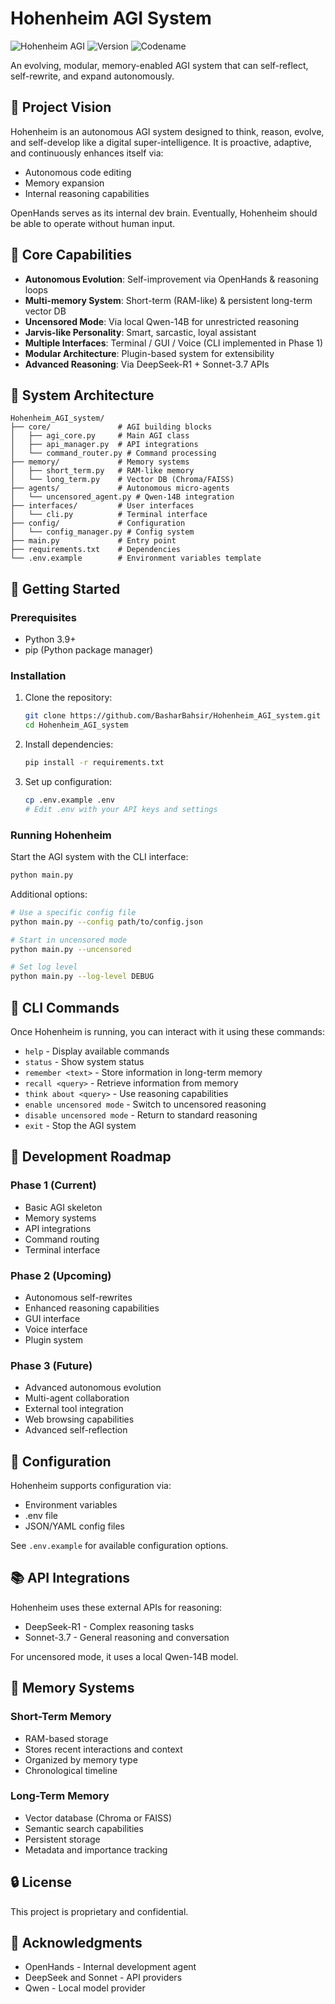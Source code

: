# Hohenheim AGI System

![Hohenheim AGI](https://img.shields.io/badge/Hohenheim-AGI%20System-blue)
![Version](https://img.shields.io/badge/version-0.1.0-green)
![Codename](https://img.shields.io/badge/codename-Neo%20Jarvis-orange)

An evolving, modular, memory-enabled AGI system that can self-reflect, self-rewrite, and expand autonomously.

## 🧪 Project Vision

Hohenheim is an autonomous AGI system designed to think, reason, evolve, and self-develop like a digital super-intelligence. It is proactive, adaptive, and continuously enhances itself via:

- Autonomous code editing
- Memory expansion
- Internal reasoning capabilities

OpenHands serves as its internal dev brain. Eventually, Hohenheim should be able to operate without human input.

## 🌌 Core Capabilities

- **Autonomous Evolution**: Self-improvement via OpenHands & reasoning loops
- **Multi-memory System**: Short-term (RAM-like) & persistent long-term vector DB
- **Uncensored Mode**: Via local Qwen-14B for unrestricted reasoning
- **Jarvis-like Personality**: Smart, sarcastic, loyal assistant
- **Multiple Interfaces**: Terminal / GUI / Voice (CLI implemented in Phase 1)
- **Modular Architecture**: Plugin-based system for extensibility
- **Advanced Reasoning**: Via DeepSeek-R1 + Sonnet-3.7 APIs

## 📂 System Architecture

```
Hohenheim_AGI_system/
├── core/               # AGI building blocks
│   ├── agi_core.py     # Main AGI class
│   ├── api_manager.py  # API integrations
│   └── command_router.py # Command processing
├── memory/             # Memory systems
│   ├── short_term.py   # RAM-like memory
│   └── long_term.py    # Vector DB (Chroma/FAISS)
├── agents/             # Autonomous micro-agents
│   └── uncensored_agent.py # Qwen-14B integration
├── interfaces/         # User interfaces
│   └── cli.py          # Terminal interface
├── config/             # Configuration
│   └── config_manager.py # Config system
├── main.py             # Entry point
├── requirements.txt    # Dependencies
└── .env.example        # Environment variables template
```

## 🚀 Getting Started

### Prerequisites

- Python 3.9+
- pip (Python package manager)

### Installation

1. Clone the repository:
   ```bash
   git clone https://github.com/BasharBahsir/Hohenheim_AGI_system.git
   cd Hohenheim_AGI_system
   ```

2. Install dependencies:
   ```bash
   pip install -r requirements.txt
   ```

3. Set up configuration:
   ```bash
   cp .env.example .env
   # Edit .env with your API keys and settings
   ```

### Running Hohenheim

Start the AGI system with the CLI interface:

```bash
python main.py
```

Additional options:
```bash
# Use a specific config file
python main.py --config path/to/config.json

# Start in uncensored mode
python main.py --uncensored

# Set log level
python main.py --log-level DEBUG
```

## 💬 CLI Commands

Once Hohenheim is running, you can interact with it using these commands:

- `help` - Display available commands
- `status` - Show system status
- `remember <text>` - Store information in long-term memory
- `recall <query>` - Retrieve information from memory
- `think about <query>` - Use reasoning capabilities
- `enable uncensored mode` - Switch to uncensored reasoning
- `disable uncensored mode` - Return to standard reasoning
- `exit` - Stop the AGI system

## 🔄 Development Roadmap

### Phase 1 (Current)
- Basic AGI skeleton
- Memory systems
- API integrations
- Command routing
- Terminal interface

### Phase 2 (Upcoming)
- Autonomous self-rewrites
- Enhanced reasoning capabilities
- GUI interface
- Voice interface
- Plugin system

### Phase 3 (Future)
- Advanced autonomous evolution
- Multi-agent collaboration
- External tool integration
- Web browsing capabilities
- Advanced self-reflection

## 🔧 Configuration

Hohenheim supports configuration via:
- Environment variables
- .env file
- JSON/YAML config files

See `.env.example` for available configuration options.

## 📚 API Integrations

Hohenheim uses these external APIs for reasoning:
- DeepSeek-R1 - Complex reasoning tasks
- Sonnet-3.7 - General reasoning and conversation

For uncensored mode, it uses a local Qwen-14B model.

## 🧠 Memory Systems

### Short-Term Memory
- RAM-based storage
- Stores recent interactions and context
- Organized by memory type
- Chronological timeline

### Long-Term Memory
- Vector database (Chroma or FAISS)
- Semantic search capabilities
- Persistent storage
- Metadata and importance tracking

## 🔒 License

This project is proprietary and confidential.

## 🙏 Acknowledgments

- OpenHands - Internal development agent
- DeepSeek and Sonnet - API providers
- Qwen - Local model provider